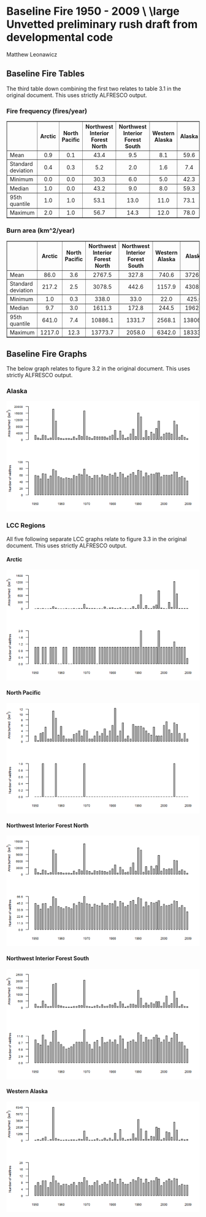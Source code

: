 # Baseline Fire 1950 - 2009 \\ \large Unvetted preliminary rush draft from developmental code
Matthew Leonawicz  





## Baseline Fire Tables
The third table down combining the first two relates to table 3.1 in the original document.
This uses strictly ALFRESCO output.


### Fire frequency (fires/year)
<!-- html table generated in R 3.1.2 by xtable 1.7-4 package -->
<!-- Thu Mar 26 19:06:57 2015 -->
<table border=1>
<tr> <th>  </th> <th> Arctic </th> <th> North Pacific </th> <th> Northwest Interior Forest North </th> <th> Northwest Interior Forest South </th> <th> Western Alaska </th> <th> Alaska </th>  </tr>
  <tr> <td> Mean </td> <td align="center"> 0.9 </td> <td align="center"> 0.1 </td> <td align="center"> 43.4 </td> <td align="center"> 9.5 </td> <td align="center"> 8.1 </td> <td align="center"> 59.6 </td> </tr>
  <tr> <td> Standard deviation </td> <td align="center"> 0.4 </td> <td align="center"> 0.3 </td> <td align="center"> 5.2 </td> <td align="center"> 2.0 </td> <td align="center"> 1.6 </td> <td align="center"> 7.4 </td> </tr>
  <tr> <td> Minimum </td> <td align="center"> 0.0 </td> <td align="center"> 0.0 </td> <td align="center"> 30.3 </td> <td align="center"> 6.0 </td> <td align="center"> 5.0 </td> <td align="center"> 42.3 </td> </tr>
  <tr> <td> Median </td> <td align="center"> 1.0 </td> <td align="center"> 0.0 </td> <td align="center"> 43.2 </td> <td align="center"> 9.0 </td> <td align="center"> 8.0 </td> <td align="center"> 59.3 </td> </tr>
  <tr> <td> 95th quantile </td> <td align="center"> 1.0 </td> <td align="center"> 1.0 </td> <td align="center"> 53.1 </td> <td align="center"> 13.0 </td> <td align="center"> 11.0 </td> <td align="center"> 73.1 </td> </tr>
  <tr> <td> Maximum </td> <td align="center"> 2.0 </td> <td align="center"> 1.0 </td> <td align="center"> 56.7 </td> <td align="center"> 14.3 </td> <td align="center"> 12.0 </td> <td align="center"> 78.0 </td> </tr>
   </table>

### Burn area (km^2/year)
<!-- html table generated in R 3.1.2 by xtable 1.7-4 package -->
<!-- Thu Mar 26 19:06:57 2015 -->
<table border=1>
<tr> <th>  </th> <th> Arctic </th> <th> North Pacific </th> <th> Northwest Interior Forest North </th> <th> Northwest Interior Forest South </th> <th> Western Alaska </th> <th> Alaska </th>  </tr>
  <tr> <td> Mean </td> <td align="center"> 86.0 </td> <td align="center"> 3.6 </td> <td align="center"> 2767.5 </td> <td align="center"> 327.8 </td> <td align="center"> 740.6 </td> <td align="center"> 3726.5 </td> </tr>
  <tr> <td> Standard deviation </td> <td align="center"> 217.2 </td> <td align="center"> 2.5 </td> <td align="center"> 3078.5 </td> <td align="center"> 442.6 </td> <td align="center"> 1157.9 </td> <td align="center"> 4308.8 </td> </tr>
  <tr> <td> Minimum </td> <td align="center"> 1.0 </td> <td align="center"> 0.3 </td> <td align="center"> 338.0 </td> <td align="center"> 33.0 </td> <td align="center"> 22.0 </td> <td align="center"> 425.0 </td> </tr>
  <tr> <td> Median </td> <td align="center"> 9.7 </td> <td align="center"> 3.0 </td> <td align="center"> 1611.3 </td> <td align="center"> 172.8 </td> <td align="center"> 244.5 </td> <td align="center"> 1962.0 </td> </tr>
  <tr> <td> 95th quantile </td> <td align="center"> 641.0 </td> <td align="center"> 7.4 </td> <td align="center"> 10886.1 </td> <td align="center"> 1331.7 </td> <td align="center"> 2568.1 </td> <td align="center"> 13806.6 </td> </tr>
  <tr> <td> Maximum </td> <td align="center"> 1217.0 </td> <td align="center"> 12.3 </td> <td align="center"> 13773.7 </td> <td align="center"> 2058.0 </td> <td align="center"> 6342.0 </td> <td align="center"> 18333.0 </td> </tr>
   </table>

## Baseline Fire Graphs
The below graph relates to figure 3.2 in the original document.
This uses strictly ALFRESCO output.

### Alaska
![Alaska](baseline_fire_echam_files/figure-html/baseline_fire_barplot_AK-1.png) 

### LCC Regions
All five following separate LCC graphs relate to figure 3.3 in the original document.
This uses strictly ALFRESCO output.

#### Arctic
![Arctic](baseline_fire_echam_files/figure-html/baseline_fire_barplot_LCC1-1.png) 

#### North Pacific
![North Pacific](baseline_fire_echam_files/figure-html/baseline_fire_barplot_LCC2-1.png) 

#### Northwest Interior Forest North
![Northwest Interior Forest North](baseline_fire_echam_files/figure-html/baseline_fire_barplot_LCC3-1.png) 

#### Northwest Interior Forest South
![Northwest Interior Forest South](baseline_fire_echam_files/figure-html/baseline_fire_barplot_LCC4-1.png) 

#### Western Alaska
![Western Alaska](baseline_fire_echam_files/figure-html/baseline_fire_barplot_LCC5-1.png) 


